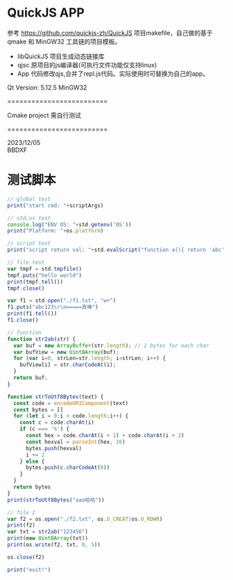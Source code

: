 # QuickJS APP

参考 https://github.com/quickjs-zh/QuickJS 项目makefile，自己做的基于qmake 和 MinGW32 工具链的项目模板。

- libQuickJS 项目生成动态链接库
- qjsc 原项目的js编译器(可执行文件功能仅支持linux)
- App 代码修改qjs,合并了repl.js代码。实际使用时可替换为自己的app。

Qt Version: 5.12.5 MinGW32

=========================

Cmake project 需自行测试

=========================

2023/12/05  
BBDXF

# 测试脚本
```javascript
// global test
print("start cmd: "+scriptArgs)

// std,os test
console.log("ENV OS: "+std.getenv('OS'))
print("Platform: "+os.platform)

// script test
print("script return val: "+std.evalScript("function a(){ return 'abc'; } \r\n a()"))

// file test
var tmpf = std.tmpfile()
tmpf.puts("hello world")
print(tmpf.tell())
tmpf.close()

var f1 = std.open("./f1.txt", "w+")
f1.puts("abc123\r\n=====真棒")
print(f1.tell())
f1.close()

// function
function str2ab(str) {
  var buf = new ArrayBuffer(str.length); // 2 bytes for each char
  var bufView = new Uint8Array(buf);
  for (var i=0, strLen=str.length; i<strLen; i++) {
    bufView[i] = str.charCodeAt(i);
  }
  return buf;
}

function strToUtf8Bytes(text) {
  const code = encodeURIComponent(text)
  const bytes = []
  for (let i = 0;i < code.length;i++) {
    const c = code.charAt(i)
    if (c === '%') {
      const hex = code.charAt(i + 1) + code.charAt(i + 2)
      const hexval = parseInt(hex, 16)
      bytes.push(hexval)
      i += 2
    } else {
      bytes.push(c.charCodeAt(0))
    }
  }
  return bytes
}
print(strToUtf8Bytes("aaa哈哈"))

// file 2
var f2 = os.open("./f2.txt", os.O_CREAT|os.O_RDWR)
print(f2)
var txt = str2ab("123456")
print(new Uint8Array(txt))
print(os.write(f2, txt, 0, 5))

os.close(f2)

print("exit!")
```
